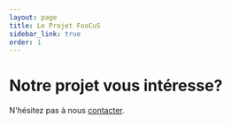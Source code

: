 ```yaml
---
layout: page
title: Le Projet FooCuS
sidebar_link: true
order: 1
---
```


# Notre projet vous intéresse? 

N'hésitez pas à nous [contacter](mailto:franck.dagostini@sciencespo.fr).


